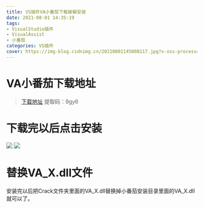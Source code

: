 ```yaml
---
title: VS插件VA小番茄下载破解安装
date: 2021-08-01 14:35:19
tags: 
- VisualStudio插件
- VisualAssist
- 小番茄
categories: VS插件
cover: https://img-blog.csdnimg.cn/20210801145008117.jpg?x-oss-process=image/watermark,type_ZmFuZ3poZW5naGVpdGk,shadow_10,text_aHR0cHM6Ly9ibG9nLmNzZG4ubmV0L3dlaXhpbl80NDM1MDIwNQ==,size_16,color_FFFFFF,t_70
---
```


# VA小番茄下载地址
> [下载地址](https://pan.baidu.com/s/1IfH9Um9o_yKpj9UFIwO0iQ)
> 提取码：9gy6

# 下载完以后点击安装
![](https://img-blog.csdnimg.cn/20210801144914229.png)
![](https://img-blog.csdnimg.cn/20210801144920161.png?x-oss-process=image/watermark,type_ZmFuZ3poZW5naGVpdGk,shadow_10,text_aHR0cHM6Ly9ibG9nLmNzZG4ubmV0L3dlaXhpbl80NDM1MDIwNQ==,size_16,color_FFFFFF,t_70)

# 替换VA_X.dll文件
安装完以后把Crack文件夹里面的VA_X.dll替换掉小番茄安装目录里面的VA_X.dll就可以了。
